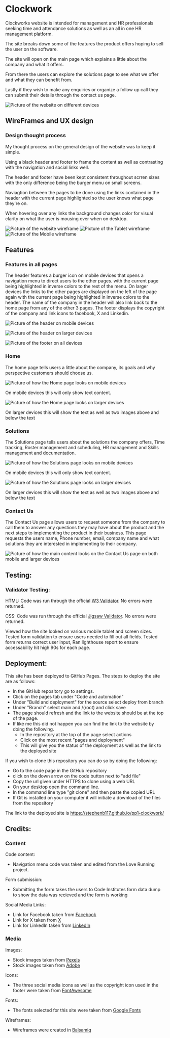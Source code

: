 # Clockwork 

Clockworks website is intended for management and HR professionals seeking time and attendance solutions as well as an all in one HR management platform. 

The site breaks down some of the features the product offers hoping to sell the user on the software.

The site will open on the main page which explains a little about the company and what it offers. 

From there the users can explore the solutions page to see what we offer and what they can benefit from. 

Lastly if they wish to make any enquiries or organize a follow up call they can submit their details through the contact us page.


![Picture of the website on different devices](/assets/images/responsive-design.jpg)

## WireFrames and UX design

### Design thought process
My thought process on the general design of the website was to keep it simple. 

Using a black header and footer to frame the content as well as contrasting with the navigation and social links well. 

The header and footer have been kept consistent throughout scrren sizes with the only difference being the burger menu on small screens. 

Naviagtion between the pages to be done using the links contained in the header with the current page highlighted so the user knows what page they're on.

When hovering over any links the background changes color for visual clarity on what the user is mousing over when on desktop. 

![Picture of the website wireframe](/assets/images/pp1-website-view.png)
![Picture of the Tablet wireframe](/assets/images/pp1-tablet-view.png)
![Picture of the Mobile wireframe](/assets/images/pp1-smartphone-view.png)
## Features

### Features in all pages
The header features a burger icon on mobile devices that opens a navigation menu to direct users to the other pages. with the current page being highlighted in inverse colors to the rest of the menu.
On larger devices the links to the other pages are displayed on the left of the page again with the current page being highlighted in inverse colors to the header. 
The name of the company in the header will also link back to the home page from any of the other 3 pages. 
The footer displays the copyright of the company and link icons to facebook, X and Linkedin.

![Picture of the header on mobile devices](/assets/images/mobile-header.jpg)

![Picture of the header on larger devices](/assets/images/large-header.jpg)

![Picture of the footer on all devices](/assets/images/footer.jpg)


### Home 
The home page tells users a little about the company, its goals and why perspective customers should choose us. 

![Picture of how the Home page looks on mobile devices](/assets/images/mhome.jpg)

On mobile devices this will only show text content.

![Picture of how the Home page looks on larger devices](/assets/images/thome.jpg)

On larger devices this will show the text as well as two images above and below the text

### Solutions
The Solutions page tells users about the solutions the company offers, Time tracking, Roster management and scheduling, HR management and Skills management and documentation. 

![Picture of how the Solutions page looks on mobile devices](/assets/images/msolutions.jpg)

On mobile devices this will only show text content.

![Picture of how the Solutions page looks on larger devices](/assets/images/tsolutions.jpg)

On larger devices this will show the text as well as two images above and below the text

### Contact Us
The Contact Us page allows users to request someone from the company to call them to answer any questions they may have about the product and the next steps to implementing the product in their business.
This page requests the users name, Phone number, email, company name and what solutions they are interested in implementing to their company.  

![Picture of how the main content looks on the Contact Us page on both mobile and larger devices](/assets/images/mcontact.jpg)

## Testing: 

### Validator Testing: 
HTML: Code was run through the official [W3 Validator](https://validator.w3.org/nu/). No errors were returned. 

CSS: Code was run through the official [Jigsaw Validator](https://jigsaw.w3.org/css-validator/). No errors were returned. 


Viewed how the site looked on various mobile tablet and screen sizes. 
Tested form validation to ensure users needed to fill out all fields. 
Tested form returns correct user input, 
Ran lighthouse report to ensure accessability hit high 90s for each page. 

## Deployment: 
This site has been deployed to GitHub Pages.
The steps to deploy the site are as follows: 
 - In the GitHub repository go to settings. 
 - Click on the pages tab under "Code and automation"
 - Under "Build and deployment" for the source select deploy from branch
 - Under "Branch" select main and /(root) and click save
 - The page should refresh and the link to the website should be at the top of the page. 
 - If like me this did not happen you can find the link to the website by doing the following. 
    - In the repository at the top of the page select actions
    - Click on the most recent "pages and deployment"
    - This will give you the status of the deployment as well as the link to the deployed site


If you wish to clone this repository you can do so by doing the following: 
- Go to the code page in the GitHub repository
- click on the down arrow on the code button next to "add file" 
- Copy the url given under HTTPS to clone using a web URL
- On your desktop open the command line. 
- In the command line type "git clone" and then paste the copied URL 
- If Git is installed on your computer it will initiate a download of the files from the repository

The link to the deployed site is https://stephenb117.github.io/pp1-clockwork/

## Credits: 
### Content
Code content: 
- Navigation menu code was taken and edited from the Love Running project.

Form submission: 
- Submitting the form takes the users to Code Institutes form data dump to show the data was recieved and the form is working 

Social Media Links:
- Link for Facebook taken from [Facebook](https://www.facebook.com/)
- Link for X taken from [X](https://x.com/)
- Link for LinkedIn taken from [LinkedIn](https://www.linkedin.com/)

### Media 
Images:
- Stock images taken from [Pexels](https://www.pexels.com/)
- Stock images taken from [Adobe](https://stock.adobe.com/ie/)

Icons: 
- The three social media icons as well as the copyright icon used in the footer were taken from [FontAwesome](https://fontawesome.com/)

Fonts:
- The fonts selected for this site were taken from [Google Fonts](https://fonts.google.com/)

Wireframes:
- Wireframes were created in [Balsamiq](https://balsamiq.com/)

